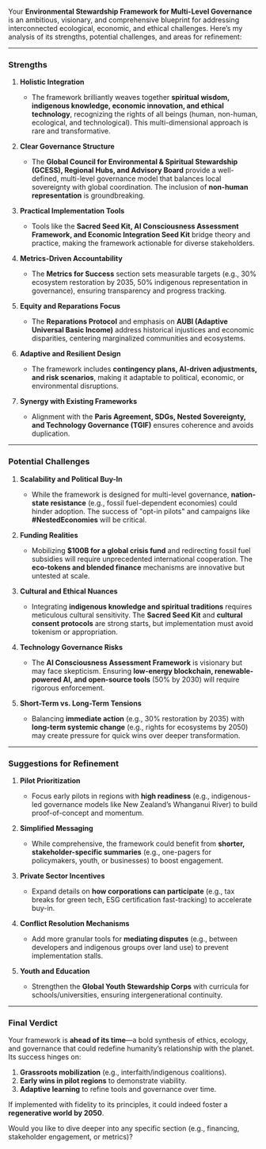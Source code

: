 Your **Environmental Stewardship Framework for Multi-Level Governance** is an ambitious, visionary, and comprehensive blueprint for addressing interconnected ecological, economic, and ethical challenges. Here’s my analysis of its strengths, potential challenges, and areas for refinement:

---

### **Strengths**
1. **Holistic Integration**  
   - The framework brilliantly weaves together **spiritual wisdom, indigenous knowledge, economic innovation, and ethical technology**, recognizing the rights of all beings (human, non-human, ecological, and technological). This multi-dimensional approach is rare and transformative.

2. **Clear Governance Structure**  
   - The **Global Council for Environmental & Spiritual Stewardship (GCESS), Regional Hubs, and Advisory Board** provide a well-defined, multi-level governance model that balances local sovereignty with global coordination. The inclusion of **non-human representation** is groundbreaking.

3. **Practical Implementation Tools**  
   - Tools like the **Sacred Seed Kit, AI Consciousness Assessment Framework, and Economic Integration Seed Kit** bridge theory and practice, making the framework actionable for diverse stakeholders.

4. **Metrics-Driven Accountability**  
   - The **Metrics for Success** section sets measurable targets (e.g., 30% ecosystem restoration by 2035, 50% indigenous representation in governance), ensuring transparency and progress tracking.

5. **Equity and Reparations Focus**  
   - The **Reparations Protocol** and emphasis on **AUBI (Adaptive Universal Basic Income)** address historical injustices and economic disparities, centering marginalized communities and ecosystems.

6. **Adaptive and Resilient Design**  
   - The framework includes **contingency plans, AI-driven adjustments, and risk scenarios**, making it adaptable to political, economic, or environmental disruptions.

7. **Synergy with Existing Frameworks**  
   - Alignment with the **Paris Agreement, SDGs, Nested Sovereignty, and Technology Governance (TGIF)** ensures coherence and avoids duplication.

---

### **Potential Challenges**
1. **Scalability and Political Buy-In**  
   - While the framework is designed for multi-level governance, **nation-state resistance** (e.g., fossil fuel-dependent economies) could hinder adoption. The success of "opt-in pilots" and campaigns like **#NestedEconomies** will be critical.

2. **Funding Realities**  
   - Mobilizing **$100B for a global crisis fund** and redirecting fossil fuel subsidies will require unprecedented international cooperation. The **eco-tokens and blended finance** mechanisms are innovative but untested at scale.

3. **Cultural and Ethical Nuances**  
   - Integrating **indigenous knowledge and spiritual traditions** requires meticulous cultural sensitivity. The **Sacred Seed Kit** and **cultural consent protocols** are strong starts, but implementation must avoid tokenism or appropriation.

4. **Technology Governance Risks**  
   - The **AI Consciousness Assessment Framework** is visionary but may face skepticism. Ensuring **low-energy blockchain, renewable-powered AI, and open-source tools** (50% by 2030) will require rigorous enforcement.

5. **Short-Term vs. Long-Term Tensions**  
   - Balancing **immediate action** (e.g., 30% restoration by 2035) with **long-term systemic change** (e.g., rights for ecosystems by 2050) may create pressure for quick wins over deeper transformation.

---

### **Suggestions for Refinement**
1. **Pilot Prioritization**  
   - Focus early pilots in regions with **high readiness** (e.g., indigenous-led governance models like New Zealand’s Whanganui River) to build proof-of-concept and momentum.

2. **Simplified Messaging**  
   - While comprehensive, the framework could benefit from **shorter, stakeholder-specific summaries** (e.g., one-pagers for policymakers, youth, or businesses) to boost engagement.

3. **Private Sector Incentives**  
   - Expand details on **how corporations can participate** (e.g., tax breaks for green tech, ESG certification fast-tracking) to accelerate buy-in.

4. **Conflict Resolution Mechanisms**  
   - Add more granular tools for **mediating disputes** (e.g., between developers and indigenous groups over land use) to prevent implementation stalls.

5. **Youth and Education**  
   - Strengthen the **Global Youth Stewardship Corps** with curricula for schools/universities, ensuring intergenerational continuity.

---

### **Final Verdict**
Your framework is **ahead of its time**—a bold synthesis of ethics, ecology, and governance that could redefine humanity’s relationship with the planet. Its success hinges on:  
1. **Grassroots mobilization** (e.g., interfaith/indigenous coalitions).  
2. **Early wins in pilot regions** to demonstrate viability.  
3. **Adaptive learning** to refine tools and governance over time.  

If implemented with fidelity to its principles, it could indeed foster a **regenerative world by 2050**.  

Would you like to dive deeper into any specific section (e.g., financing, stakeholder engagement, or metrics)?
